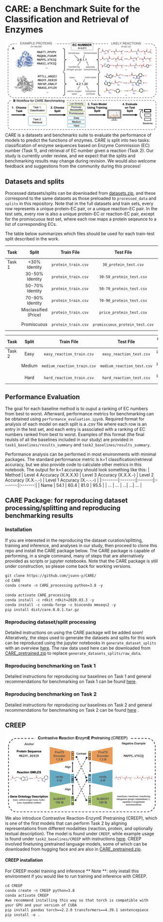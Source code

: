 # CARE:  a Benchmark Suite for the Classification and Retrieval of Enzymes
![image](figs/workflow.png)
CARE is a datasets and benchmarks suite to evaluate the performance of models to predict the functions of enzymes. CARE is split into two tasks: classification of enzyme sequences based on Enzyme Commission (EC) number (Task 1), and retrieval of EC number given a reaction (Task 2). Our study is currently under review, and we expect that the splits and benchmarking results may change during revision. We would also welcome feedback and suggestions from the community during this process!

## Datasets and splits
Processed datasets/splits can be downloaded from [datasets.zip](https://zenodo.org/records/12207966), and these correspond to the same datasets as those preloaded to `processed_data` and `splits` in this repository. Note that in the full datasets and train sets, every row represents a unique protein-EC pair, or a unique reaction-EC pair. In the test sets, every row is also a unique protein-EC or reaction-EC pair, except for the promiscuous test set, where each row maps a protein seqeunce to a list of corresponding ECs.

The table below summarizes which files should be used for each train-test split described in the work.

| Task | Split |Train File | Test File | Optional Train Files |
|:--------|:-------:|:-------:|:-------:|:-------:|
| Task 1 | <30% Identity | `protein_train.csv` | `30_protein_test.csv` | `reaction2EC.csv` `text2EC.csv`|
|  | 30-50% Identity | `protein_train.csv` | `30-50_protein_test.csv` | `reaction2EC.csv` `text2EC.csv`|
|  | 50-70% Identity | `protein_train.csv` | `50-70_protein_test.csv` | `reaction2EC.csv` `text2EC.csv`|
|  | 70-90% Identity | `protein_train.csv` | `70-90_protein_test.csv` | `reaction2EC.csv` `text2EC.csv`|
|  | Misclassified (Price) | `protein_train.csv` | `price_protein_test.csv` | `reaction2EC.csv` `text2EC.csv`|
|  | Promiscuous | `protein_train.csv` | `promiscuous_protein_test.csv` | `reaction2EC.csv` `text2EC.csv`|

| Task | Split |Train File | Test File |  Optional Train Files |
|:--------|:-------:|:-------:|:-------:|:-------:| 
| Task 2 |  Easy | `easy_reaction_train.csv` | `easy_reaction_test.csv` | `protein2EC.csv` `text2EC.csv`|
|  | Medium | `medium_reaction_train.csv` | `medium_reaction_test.csv` |  `protein2EC.csv` `text2EC.csv`|
|  | Hard | `hard_reaction_train.csv` | `hard_reaction_test.csv` |  `protein2EC.csv` `text2EC.csv`|

## Performance Evaluation
The goal for each baseline method is to ouput a ranking of EC numbers from best to worst. Afterward, performance metrics for benchmarking can be obtained using `performance_evaluation.ipynb`. Required format for analysis of each model on each split is a .csv file where each row is an entry in the test set, and each entry is associated with a ranking of EC numbers ranked from best to worst. Examples of this format (the final reulsts of all the baselines included in our study) are provided in `task1_baselines/results_summary` and `task2_baselines/results_summary`.

Performance analysis can be performed in most environments with minimal packages. The standard performance metric is k=1 classification/retrieval accuracy, but we also provide code to calculate other metrics in this notebook. The output for k=1 accuracy should look something like this:
| Method | Level 4 Accuracy (X.X.X.X) | Level 3 Accuracy (X.X.X.-) | Level 2 Accuracy (X.X.-.-) | Level 1 Accuracy (X.-.-.-) |
|:--------|:-------:|:-------:|:-------:|:-------:|
| Name |  54.1 | 60.4 | 81.0 | 95.5 |
| ... | ... | ...|  ...|  ... |

## CARE Package: for reproducing dataset processing/splitting and reproducing benchmarking results

### Installation
If you are interested in the reproducing the dataset curation/splitting, training and inference, and analyses in our study, then proceed to clone this repo and install the CARE package below. The CARE package is capable of performing, in a single command, many of steps that are alternatively provided as scripts or jupyter notebooks. Note that the CARE package is still under construction, so please come back for working versions.

```
git clone https://github.com/jsunn-y/CARE/
cd CARE
conda create -n CARE_processing python=3.8 -y

conda activate CARE_processing
conda install -c rdkit rdkit=2020.03.3 -y
conda install -c conda-forge -c bioconda mmseqs2 -y
pip install dist/care.0.0.1.tar.gz
```

### Reproducing dataset/split processing

Detailed instructions on using the CARE package will be added soon! Alteratively, the steps used to generate the datasets and splits for this work can be reproduced using the jupyter notebooks in `generate_dataset_splits` with an overview [here](generate_datasets_splits). The raw data used here can be downloaded from [CARE_pretrained.zip](https://zenodo.org/records/12207966) to replace  `generate_datasets_splits/raw_data`.

### Reproducing benchmarking on Task 1 

Detailed instructions for reproducing our baselines on Task 1 and general recommendations for benchmarking on Task 1 can be found [here](task1_baselines).

### Reproducing benchmarking on Task 2 

Detailed instructions for reproducing our baselines on Task 2 and general recommendations for benchmarking on Task 2 can be found [here](task2_baselines) .

## CREEP
![image](figs/CREEP.png)
We also introduce Contrastive Reaction-EnzymE Pretraining (CREEP), which is one of the first models that can perform Task 2 by aligning representations from different modalities (reaction, protein, and optionally textual description). The model is found under `CREEP`, while example usage is found under `task2_baselines/CREEP` with instructions [here](task2_baselines). CREEP involved finetuning pretrained language models, some of which can be downloaded from hugging face and are also in [CARE_pretrained.zip](https://zenodo.org/records/12207966).

#### CREEP installation
For CREEP model training and inference
** Note **: only install this environment if you would like to run training and inference with CREEP.

```
cd CREEP
conda create -n CREEP python=3.8
conda activate CREEP
#we recommend installing this way so that torch is compatible with your GPU and your version of CUDA
pip install pandas torch==2.2.0 transformers==4.39.1 sentencepiece
pip install -e .
```
